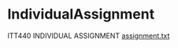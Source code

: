 # IndividualAssignment
ITT440 INDIVIDUAL ASSIGNMENT
[assignment.txt](https://github.com/thieryron/IndividualAssignment/files/9982104/assignment.txt)
